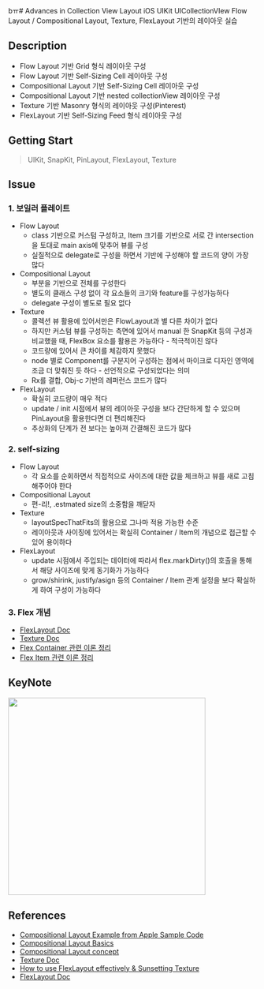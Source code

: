 bㅠ# Advances in Collection View Layout
iOS UIKit UICollectionVIew Flow Layout / Compositional Layout, Texture, FlexLayout 기반의 레이아웃 실습

## Description
+ Flow Layout 기반 Grid 형식 레이아웃 구성
+ Flow Layout 기반 Self-Sizing Cell 레이아웃 구성
+ Compositional Layout 기반 Self-Sizing Cell 레이아웃 구성
+ Compositional Layout 기반 nested collectionView 레이아웃 구성
+ Texture 기반 Masonry 형식의 레이아웃 구성(Pinterest)
+ FlexLayout 기반 Self-Sizing Feed 형식 레이아웃 구성

## Getting Start
> UIKit, SnapKit, PinLayout, FlexLayout, Texture

## Issue
### 1. 보일러 플레이트
+ Flow Layout
  + class 기반으로 커스텀 구성하고, Item 크기를 기반으로 서로 간 intersection을 토대로 main axis에 맞추어 뷰를 구성
  + 실질적으로 delegate로 구성을 하면서 기반에 구성해야 할 코드의 양이 가장 많다
+ Compositional Layout
  + 부분을 기반으로 전체를 구성한다
  + 별도의 클래스 구성 없이 각 요소들의 크기와 feature를 구성가능하다
  + delegate 구성이 별도로 필요 없다
+ Texture
  + 콜렉션 뷰 활용에 있어서만은 FlowLayout과 별 다른 차이가 없다
  + 하지만 커스텀 뷰를 구성하는 측면에 있어서 manual 한 SnapKit 등의 구성과 비교했을 때, FlexBox 요소를 활용은 가능하다 - 적극적이진 않다
  + 코드량에 있어서 큰 차이를 체감하지 못했다
  + node 별로 Component를 구분지어 구성하는 점에서 마이크로 디자인 영역에 조금 더 맞춰진 듯 하다 - 선언적으로 구성되었다는 의미
  + Rx를 결합, Obj-c 기반의 레퍼런스 코드가 많다
+ FlexLayout
  + 확실히 코드량이 매우 적다
  + update / init 시점에서 뷰의 레이아웃 구성을 보다 간단하게 할 수 있으며 PinLayout을 활용한다면 더 편리해진다
  + 추상화의 단계가 전 보다는 높아져 간결해진 코드가 많다

### 2. self-sizing
+ Flow Layout
  + 각 요소를 순회하면서 직접적으로 사이즈에 대한 값을 체크하고 뷰를 새로 고침 해주어야 한다
+ Compositional Layout
  + 편-리!, .estmated size의 소중함을 깨닫자
+ Texture
  + layoutSpecThatFits의 활용으로 그나마 적용 가능한 수준
  + 레이아웃과 사이징에 있어서는 확실히 Container / Item의 개념으로 접근할 수 있어 용이하다
+ FlexLayout
  + update 시점에서 주입되는 데이터에 따라서 flex.markDirty()의 호출을 통해서 해당 사이즈에 맞게 동기화가 가능하다
  + grow/shirink, justify/asign 등의 Container / Item 관계 설정을 보다 확실하게 하여 구성이 가능하다

### 3. Flex 개념
+ [FlexLayout Doc](https://github.com/layoutBox/FlexLayout#documentation)</br>
+ [Texture Doc](https://texture-kr.gitbook.io/wiki/newbie-guide/flex-box)</br>
+ [Flex Container 관련 이론 정리](https://velog.io/@simoniful/CSS-CSS-Basics-5)</br>
+ [Flex Item 관련 이론 정리](https://velog.io/@simoniful/CSS-CSS-Basics-6)</br>

## KeyNote
[<img src = "https://user-images.githubusercontent.com/75239459/177723619-801d8ba6-7ab4-4bff-8f24-8e2fa62df078.png" width = 400>](https://www.notion.so/sseungmn/Advances-in-Collection-View-Layout-bc396976d4d5471aa6ff665b523bf556#dc2f400f99094bdab5b722496e7c283a)

## References
+ [Compositional Layout Example from Apple Sample Code](https://inuplace.tistory.com/1038)
+ [Compositional Layout Basics](https://engineering.nodesagency.com/categories/ios/2020/01/10/Compositional-Layout-Part1)
+ [Compositional Layout concept](https://ios-development.tistory.com/945)
+ [Texture Doc](https://github.com/TextureGroup/Texture)
+ [How to use FlexLayout effectively & Sunsetting Texture](https://medium.com/daangn/how-to-use-flexlayout-effectively-sunsetting-texture-asyncdisplaykit-ca7e3f5c8441)
+ [FlexLayout Doc](https://github.com/layoutBox/FlexLayout)